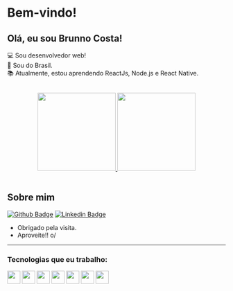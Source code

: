 # Bem-vindo!

## Olá, eu sou Brunno Costa!


:computer: Sou desenvolvedor web!<br>
:house_with_garden: Sou do Brasil.<br>
:books: Atualmente, estou aprendendo ReactJs, Node.js e React Native.

<br>

<div align="center">
  <a href="https://github.com/Brunno-costa27">
    <img src="https://github-readme-stats.vercel.app/api?username=Brunno-costa27&show_icons=true&theme=dracula&include_all_commits=true&count_private=true" height="180em">
  </a>
  <a href="https://github.com/Brunno-costa27">
    <img src="https://github-readme-stats.vercel.app/api/top-langs/?username=Brunno-costa27&layout=compact&langs_count=7&theme=dracula" height="180em">
  </a>
</div>

<br>

## Sobre mim

[![Github Badge](https://img.shields.io/badge/-Github-000?style=flat-square&logo=Github&logoColor=white&link=https://github.com/Brunno-costa27)](https://github.com/Brunno-costa27)
[![Linkedin Badge](https://img.shields.io/badge/-LinkedIn-blue?style=flat-square&logo=Linkedin&logoColor=white&link=https://www.linkedin.com/feed/?trk=homepage-basic_signin-form_submit)](https://www.linkedin.com/feed/?trk=homepage-basic_signin-form_submit)

- Obrigado pela visita.
- Aproveite!! o/

---

### Tecnologias que eu trabalho:

<code><img height="30" src="https://img.shields.io/badge/JavaScript-F7DF1E?style=for-the-badge&logo=javascript&logoColor=black"></code>
<code><img height="30" src="https://img.shields.io/badge/MySQL-00000F?style=for-the-badge&logo=mysql&logoColor=white"></code>
<code><img height="30" src="https://img.shields.io/badge/PostgreSQL-316192?style=for-the-badge&logo=postgresql&logoColor=white"></code>
<code><img height="30" src="https://img.shields.io/badge/Node.js-339933?style=for-the-badge&logo=nodedotjs&logoColor=white"></code>
<code><img height="30" src="https://img.shields.io/badge/Linux-FCC624?style=for-the-badge&logo=linux&logoColor=black"></code>
<code><img height="30" src="https://img.shields.io/badge/React-20232A?style=for-the-badge&logo=react&logoColor=61DAFB"></code>
<code><img height="30" src="https://img.shields.io/badge/Electron-2B2E3A?style=for-the-badge&logo=electron&logoColor=9FEAF9"></code>
